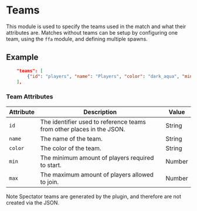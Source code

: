 # Teams

This module is used to specify the teams used in the match and what their attributes are. Matches without teams can be setup by configuring one team, using the `ffa` module, and defining multiple spawns.

## Example

```json
    "teams": [
        {"id": "players", "name": "Players", "color": "dark_aqua", "min": 1, "max": 40}
    ],
```

### Team Attributes

| Attribute | Description                                                           | Value  |
|-----------|-----------------------------------------------------------------------|--------|
| `id`      | The identifier used to reference teams from other places in the JSON. | String |
| `name`    | The name of the team.                                                 | String |
| `color`   | The color of the team.                                                | String |
| `min`     | The minimum amount of players required to start.                      | Number |
| `max`     | The maximum amount of players allowed to join.                        | Number |

<span class="label label-note">Note</span> Spectator teams are generated by the plugin, and therefore are not created via the JSON.
